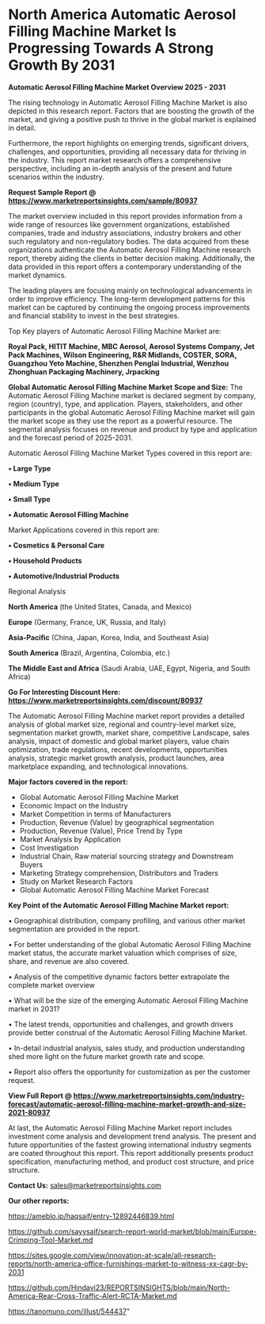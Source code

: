 # North America Automatic Aerosol Filling Machine Market Is Progressing Towards A Strong Growth By 2031

<Strong> Automatic Aerosol Filling Machine Market Overview 2025 - 2031</strong>

The rising technology in Automatic Aerosol Filling Machine Market is also depicted in this research report. Factors that are boosting the growth of the market, and giving a positive push to thrive in the global market is explained in detail.

Furthermore, the report highlights on emerging trends, significant drivers, challenges, and opportunities, providing all necessary data for thriving in the industry. This report market research offers a comprehensive perspective, including an in-depth analysis of the present and future scenarios within the industry.

<strong>Request Sample Report @ <a href=https://www.marketreportsinsights.com/sample/80937>https://www.marketreportsinsights.com/sample/80937</a></strong>

The market overview included in this report provides information from a wide range of resources like government organizations, established companies, trade and industry associations, industry brokers and other such regulatory and non-regulatory bodies. The data acquired from these organizations authenticate the Automatic Aerosol Filling Machine research report, thereby aiding the clients in better decision making. Additionally, the data provided in this report offers a contemporary understanding of the market dynamics.

The leading players are focusing mainly on technological advancements in order to improve efficiency. The long-term development patterns for this market can be captured by continuing the ongoing process improvements and financial stability to invest in the best strategies.

Top Key players of Automatic Aerosol Filling Machine Market are:

<strong>Royal Pack, HITIT Machine, MBC Aerosol, Aerosol Systems Company, Jet Pack Machines, Wilson Engineering, R&R Midlands, COSTER, SORA, Guangzhou Yeto Machine, Shenzhen Penglai Industrial, Wenzhou Zhonghuan Packaging Machinery, Jrpacking</strong>

<strong><b>Global Automatic Aerosol Filling Machine Market Scope and Size:</b></strong>
The Automatic Aerosol Filling Machine market is declared segment by company, region (country), type, and application. Players, stakeholders, and other participants in the global Automatic Aerosol Filling Machine market will gain the market scope as they use the report as a powerful resource. The segmental analysis focuses on revenue and product by type and application and the forecast period of 2025-2031.

Automatic Aerosol Filling Machine Market Types covered in this report are:

<strong>• Large Type

• Medium Type

• Small Type

• Automatic Aerosol Filling Machine</strong>

Market Applications covered in this report are:

<strong>• Cosmetics & Personal Care

• Household Products

• Automotive/Industrial Products</strong> 

Regional Analysis

<strong>North America</strong> (the United States, Canada, and Mexico)

<strong>Europe</strong> (Germany, France, UK, Russia, and Italy)

<strong>Asia-Pacific</strong> (China, Japan, Korea, India, and Southeast Asia)

<strong>South America</strong> (Brazil, Argentina, Colombia, etc.)

<strong>The Middle East and Africa</strong> (Saudi Arabia, UAE, Egypt, Nigeria, and South Africa)

<strong>Go For Interesting Discount Here: <a href=https://www.marketreportsinsights.com/discount/80937>https://www.marketreportsinsights.com/discount/80937</a></strong>

The Automatic Aerosol Filling Machine market report provides a detailed analysis of global market size, regional and country-level market size, segmentation market growth, market share, competitive Landscape, sales analysis, impact of domestic and global market players, value chain optimization, trade regulations, recent developments, opportunities analysis, strategic market growth analysis, product launches, area marketplace expanding, and technological innovations.

<strong><b>Major factors covered in the report:</b></strong>
<ul>
  <li>Global Automatic Aerosol Filling Machine Market </li>
  <li>Economic Impact on the Industry</li>
  <li>Market Competition in terms of Manufacturers</li>
  <li>Production, Revenue (Value) by geographical segmentation</li>
  <li>Production, Revenue (Value), Price Trend by Type</li>
  <li>Market Analysis by Application</li>
  <li>Cost Investigation</li>
  <li>Industrial Chain, Raw material sourcing strategy and Downstream Buyers</li>
  <li>Marketing Strategy comprehension, Distributors and Traders</li>
  <li>Study on Market Research Factors</li>
  <li>Global Automatic Aerosol Filling Machine Market Forecast</li>
</ul>

<strong><b>Key Point of the Automatic Aerosol Filling Machine Market report:</b></strong>

• Geographical distribution, company profiling, and various other market segmentation are provided in the report.

• For better understanding of the global Automatic Aerosol Filling Machine market status, the accurate market valuation which comprises of size, share, and revenue are also covered.

• Analysis of the competitive dynamic factors better extrapolate the complete market overview

• What will be the size of the emerging Automatic Aerosol Filling Machine market in 2031?

• The latest trends, opportunities and challenges, and growth drivers provide better construal of the Automatic Aerosol Filling Machine Market.

• In-detail industrial analysis, sales study, and production understanding shed more light on the future market growth rate and scope.

• Report also offers the opportunity for customization as per the customer request.

<strong><b>View Full Report @ <a href=https://www.marketreportsinsights.com/industry-forecast/automatic-aerosol-filling-machine-market-growth-and-size-2021-80937>https://www.marketreportsinsights.com/industry-forecast/automatic-aerosol-filling-machine-market-growth-and-size-2021-80937</a></b></strong>


At last, the Automatic Aerosol Filling Machine Market report includes investment come analysis and development trend analysis. The present and future opportunities of the fastest growing international industry segments are coated throughout this report. This report additionally presents product specification, manufacturing method, and product cost structure, and price structure.

<strong>Contact Us:</strong>
sales@marketreportsinsights.com

<strong>Our other reports:</strong>

<a href=https://ameblo.jp/haqsaif/entry-12892446839.html>https://ameblo.jp/haqsaif/entry-12892446839.html</a>

<a href=https://github.com/sayysaif/search-report-world-market/blob/main/Europe-Crimping-Tool-Market.md>https://github.com/sayysaif/search-report-world-market/blob/main/Europe-Crimping-Tool-Market.md</a>

<a href=https://sites.google.com/view/innovation-at-scale/all-research-reports/north-america-office-furnishings-market-to-witness-xx-cagr-by-2031>https://sites.google.com/view/innovation-at-scale/all-research-reports/north-america-office-furnishings-market-to-witness-xx-cagr-by-2031</a>

<a href=https://github.com/Hindavi23/REPORTSINSIGHTS/blob/main/North-America-Rear-Cross-Traffic-Alert-RCTA-Market.md>https://github.com/Hindavi23/REPORTSINSIGHTS/blob/main/North-America-Rear-Cross-Traffic-Alert-RCTA-Market.md</a>

<a href=https://tanomuno.com/illust/544437>https://tanomuno.com/illust/544437</a>"
